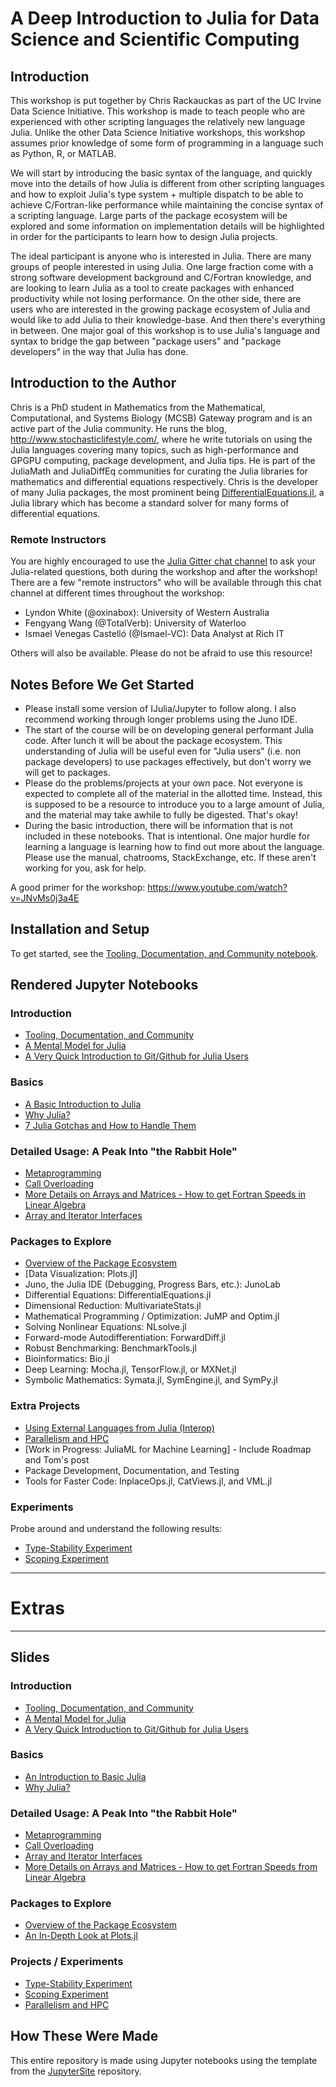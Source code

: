 
# A Deep Introduction to Julia for Data Science and Scientific Computing

## Introduction

This workshop is put together by Chris Rackauckas as part of the UC Irvine Data Science Initiative. This workshop is made to teach people who are experienced with other scripting languages the relatively new language Julia. Unlike the other Data Science Initiative workshops, this workshop assumes prior knowledge of some form of programming in a language such as Python, R, or MATLAB.

We will start by introducing the basic syntax of the language, and quickly move into the details of how Julia is different from other scripting languages and how to exploit Julia's type system + multiple dispatch to be able to achieve C/Fortran-like performance while maintaining the concise syntax of a scripting language. Large parts of the package ecosystem will be explored and some information on implementation details will be highlighted in order for the participants to learn how to design Julia projects.

The ideal participant is anyone who is interested in Julia. There are many groups of people interested in using Julia. One large fraction come with a strong software development background and C/Fortran knowledge, and are looking to learn Julia as a tool to create packages with enhanced productivity while not losing performance. On the other side, there are users who are interested in the growing package ecosystem of Julia and would like to add Julia to their knowledge-base. And then there's everything in between. One major goal of this workshop is to use Julia's language and syntax to bridge the gap between "package users" and "package developers" in the way that Julia has done. 


## Introduction to the Author

Chris is a PhD student in Mathematics from the Mathematical, Computational, and Systems Biology (MCSB) Gateway program and is an active part of the Julia community. He runs the blog, http://www.stochasticlifestyle.com/, where he write tutorials on using the Julia languages covering many topics, such as high-performance and GPGPU computing, package development, and Julia tips. He is part of the JuliaMath and JuliaDiffEq communities for curating the Julia libraries for mathematics and differential equations respectively. Chris is the developer of many Julia packages, the most prominent being [DifferentialEquations.jl](https://github.com/JuliaDiffEq/DifferentialEquations.jl), a Julia library which has become a standard solver for many forms of differential equations.

### Remote Instructors

You are highly encouraged to use the [Julia Gitter chat channel](https://gitter.im/JuliaLang/julia) to ask your Julia-related questions, both during the workshop and after the workshop! There are a few "remote instructors" who will be available through this chat channel at different times throughout the workshop:

- Lyndon White (@oxinabox): University of Western Australia
- Fengyang Wang (@TotalVerb): University of Waterloo
- Ismael Venegas Castelló (@Ismael-VC): Data Analyst at Rich IT

Others will also be available. Please do not be afraid to use this resource!

## Notes Before We Get Started

- Please install some version of IJulia/Jupyter to follow along. I also recommend working through longer problems using the Juno IDE.
- The start of the course will be on developing general performant Julia code. After lunch it will be about the package ecosystem. This understanding of Julia will be useful even for "Julia users" (i.e. non package developers) to use packages effectively, but don't worry we will get to packages. 
- Please do the problems/projects at your own pace. Not everyone is expected to complete all of the material in the allotted time. Instead, this is supposed to be a resource to introduce you to a large amount of Julia, and the material may take awhile to fully be digested. That's okay!
- During the basic introduction, there will be information that is not included in these notebooks. That is intentional. One major hurdle for learning a language is learning how to find out more about the language. Please use the manual, chatrooms, StackExchange, etc. If these aren't working for you, ask for help.

A good primer for the workshop: https://www.youtube.com/watch?v=JNvMs0j3a4E

## Installation and Setup

To get started, see the [Tooling, Documentation, and Community notebook](http://ucidatascienceinitiative.github.io/IntroToJulia/Html/ToolingDocumentationCommunity).

## Rendered Jupyter Notebooks

### Introduction

- [Tooling, Documentation, and Community](http://ucidatascienceinitiative.github.io/IntroToJulia/Html/ToolingDocumentationCommunity)
- [A Mental Model for Julia](http://ucidatascienceinitiative.github.io/IntroToJulia/Html/JuliaMentalModel)
- [A Very Quick Introduction to Git/Github for Julia Users](http://ucidatascienceinitiative.github.io/IntroToJulia/Html/GithubIntroduction)


### Basics

- [A Basic Introduction to Julia](http://ucidatascienceinitiative.github.io/IntroToJulia/Html/BasicIntroduction)
- [Why Julia?](http://ucidatascienceinitiative.github.io/IntroToJulia/Html/WhyJulia)
- [7 Julia Gotchas and How to Handle Them](http://www.stochasticlifestyle.com/7-julia-gotchas-handle/)

### Detailed Usage: A Peak Into "the Rabbit Hole"

- [Metaprogramming](http://ucidatascienceinitiative.github.io/IntroToJulia/Html/Metaprogramming)
- [Call Overloading](http://ucidatascienceinitiative.github.io/IntroToJulia/Html/CallOverloading)
- [More Details on Arrays and Matrices - How to get Fortran Speeds in Linear Algebra](http://ucidatascienceinitiative.github.io/IntroToJulia/Html/ArraysAndMatrices)
- [Array and Iterator Interfaces](http://ucidatascienceinitiative.github.io/IntroToJulia/Html/ArrayIteratorInterfaces)

### Packages to Explore

- [Overview of the Package Ecosystem](http://ucidatascienceinitiative.github.io/IntroToJulia/Html/PackageEcosystem)
- [Data Visualization: Plots.jl]
- Juno, the Julia IDE (Debugging, Progress Bars, etc.): JunoLab
- Differential Equations: DifferentialEquations.jl
- Dimensional Reduction: MultivariateStats.jl
- Mathematical Programming / Optimization: JuMP and Optim.jl
- Solving Nonlinear Equations: NLsolve.jl
- Forward-mode Autodifferentiation: ForwardDiff.jl
- Robust Benchmarking: BenchmarkTools.jl
- Bioinformatics: Bio.jl
- Deep Learning: Mocha.jl, TensorFlow.jl, or MXNet.jl
- Symbolic Mathematics: Symata.jl, SymEngine.jl, and SymPy.jl


### Extra Projects

- [Using External Languages from Julia (Interop)](http://ucidatascienceinitiative.github.io/IntroToJulia/Html/Interop)
- [Parallelism and HPC](http://ucidatascienceinitiative.github.io/IntroToJulia/Html/HPCJulia)
- [Work in Progress: JuliaML for Machine Learning] - Include Roadmap and Tom's post
- Package Development, Documentation, and Testing
- Tools for Faster Code: InplaceOps.jl, CatViews.jl, and VML.jl

### Experiments

Probe around and understand the following results:

- [Type-Stability Experiment](http://ucidatascienceinitiative.github.io/IntroToJulia/Html/TypeStabilityExperiment)
- [Scoping Experiment](http://ucidatascienceinitiative.github.io/IntroToJulia/Html/ScopingExperiment)


---------------------------
# Extras
---------------------------


## Slides

### Introduction

- [Tooling, Documentation, and Community](http://ucidatascienceinitiative.github.io/IntroToJulia/Slides/ToolingDocumentationCommunity)
- [A Mental Model for Julia](http://ucidatascienceinitiative.github.io/IntroToJulia/Slides/JuliaMentalModel)
- [A Very Quick Introduction to Git/Github for Julia Users](http://ucidatascienceinitiative.github.io/IntroToJulia/Slides/GithubIntroduction)

### Basics

- [An Introduction to Basic Julia](http://ucidatascienceinitiative.github.io/IntroToJulia/Slides/BasicIntroduction)
- [Why Julia?](http://ucidatascienceinitiative.github.io/IntroToJulia/Slides/WhyJulia)

### Detailed Usage: A Peak Into "the Rabbit Hole"

- [Metaprogramming](http://ucidatascienceinitiative.github.io/IntroToJulia/Slides/Metaprogramming)
- [Call Overloading](http://ucidatascienceinitiative.github.io/IntroToJulia/Slides/CallOverloading)
- [Array and Iterator Interfaces](http://ucidatascienceinitiative.github.io/IntroToJulia/Slides/ArrayIteratorInterfaces)
- [More Details on Arrays and Matrices - How to get Fortran Speeds from Linear Algebra](http://ucidatascienceinitiative.github.io/IntroToJulia/Slides/ArraysAndMatrices)



### Packages to Explore

- [Overview of the Package Ecosystem](http://ucidatascienceinitiative.github.io/IntroToJulia/Slides/PackageEcosystem)
- [An In-Depth Look at Plots.jl](http://ucidatascienceinitiative.github.io/IntroToJulia/Slides/PlotsJL)

### Projects / Experiments
- [Type-Stability Experiment](http://ucidatascienceinitiative.github.io/IntroToJulia/Slides/TypeStabilityExperiment)
- [Scoping Experiment](http://ucidatascienceinitiative.github.io/IntroToJulia/Slides/ScopingExperiment)
- [Parallelism and HPC](http://ucidatascienceinitiative.github.io/IntroToJulia/Slides/HPCProject)

## How These Were Made

This entire repository is made using Jupyter notebooks using the template from the [JupyterSite](https://github.com/ChrisRackauckas/JupyterSite) repository.
